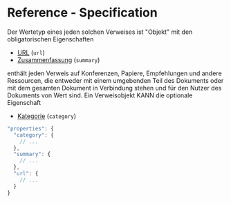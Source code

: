 # Reference - Specification

Der Wertetyp eines jeden solchen Verweises ist "Objekt" mit den obligatorischen Eigenschaften

* [URL](types/references/reference/url-spec.de.md) (`url`)
* [Zusammenfassung](types/references/reference/summary-spec.de.md) (`summary`)

enthält jeden Verweis auf Konferenzen, Papiere, Empfehlungen und andere Ressourcen, die entweder mit einem umgebenden Teil des Dokuments oder mit dem gesamten Dokument in Verbindung stehen und für den Nutzer des Dokuments von Wert sind.
Ein Verweisobjekt KANN die optionale Eigenschaft

* [Kategorie](types/references/reference/category-spec.de.md) (`category`)

```javascript
"properties": {
  "category": {
    // ...
  },
  "summary": {
    // ...
  },
  "url": {
    // ...
  }
}
```